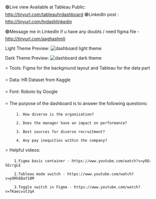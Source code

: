 🟢Live view Available at Tableau Public: http://tinyurl.com/tableauhrdashboard
             🟢LinkedIn post : http://tinyurl.com/hrdashlinkedin

🟢Message me in LinkedIn if u have any doubts / need figma file - http://tinyurl.com/aaghashmli

Light Theme Preview:
![dashboard light theme](https://github.com/aaghashm/Tableau/assets/66006584/c3347ce6-f7f5-4c27-bdd3-b21a95f8876a)

Dark Theme Preview:
![dashboard dark theme](https://github.com/aaghashm/Tableau/assets/66006584/90f8aad2-4db9-44ed-baf3-68c88acd7fe8)


⭐ Tools: Figma for the background layout and Tableau for the data part

⭐ Data: HR Dataset from Kaggle

⭐ Font: Roboto by Google

⭐ The purpose of the dashboard is to answer the following questions:

         1. How diverse is the organization?

         2. Does the manager have an impact on performance?

         3. Best sources for diverse recruitment? 

         4. Any pay inequities within the company?
         
⭐ Helpful videos:

        1.Figma basic container - https://www.youtube.com/watch?v=yOQ-5EcrgLE
        
        2.Tableau mode switch - https://www.youtube.com/watch?v=p9RhEBaY10M
        
        3.Toggle switch in Figma - https://www.youtube.com/watch?v=TKaecvutJq4
